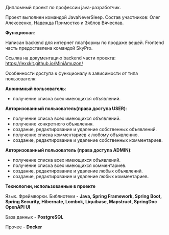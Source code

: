 Дипломный проект по профессии java-разработчик. 


Проект выполнен командой JavaNeverSleep. Состав участников: Олег Алексеенко, Надежда Примостко и Зяблов Вячеслав. 

**Функционал**:

Написан backend для интернет платформы по продаже вещей. Frontend часть предоставлена командой SkyPro.

Ссылка на документацию backend части проекта: https://lexxkit.github.io/MiniAmuzon/

Особенности доступа к функционалу в зависимости от типа пользователя: 

**Анонимный пользователь**:
- получение списка всех имеющихся объявлений.

**Авторизованный пользователь(права доступа USER)**: 
- получение списка всех имеющихся объявлений.
- получение конкретного объявления.
- создание, редактирование и удаление собственных объявлений.
- получение списка комментариев к любому объявлению. 
- создание, редактирование и удаление собственных комментариев.

**Авторизованный пользователь (права доступа ADMIN)**:
- получение списка всех имеющихся объявлений.
- получение списка всех имеющихся комментариев.
- создание, редактирование и удаление любых объявлений.
- создание, редактирование и удаление любых комментариев.

**Технологии, использованные в проекте**

Язык. Фреймворки. Библиотеки - **Java, Spring Framework, Spring Boot, Spring Security, Hibernate, Lombok, Liquibase, Mapstruct, SpringDoc OpenAPI UI**

База данных - **PostgreSQL**

Прочее -  **Docker**

